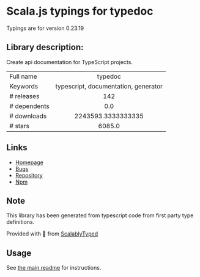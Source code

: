 
# Scala.js typings for typedoc

Typings are for version 0.23.19

## Library description:
Create api documentation for TypeScript projects.

|                    |                 |
| ------------------ | :-------------: |
| Full name          | typedoc |
| Keywords           | typescript, documentation, generator |
| # releases         | 142 |
| # dependents       | 0.0 |
| # downloads        | 2243593.3333333335 |
| # stars            | 6085.0 |

## Links
- [Homepage](https://typedoc.org)
- [Bugs](https://github.com/TypeStrong/TypeDoc/issues)
- [Repository](https://github.com/TypeStrong/TypeDoc)
- [Npm](https://www.npmjs.com/package/typedoc)
    


## Note
This library has been generated from typescript code from first party type definitions.

Provided with :purple_heart: from [ScalablyTyped](https://github.com/oyvindberg/ScalablyTyped)

## Usage
See [the main readme](../../readme.md) for instructions.


